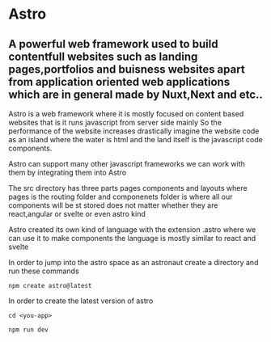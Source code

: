 # Astro 
## A powerful web framework used to build contentfull websites such as landing pages,portfolios and buisness websites apart from application oriented web applications which are in general made by Nuxt,Next and etc..

Astro is a web framework where it is mostly focused on content based websites that is it runs javascript from server side mainly
So the performance of the website increases drastically imagine the website code as an island where the water is html and the land itself is the javascript code components.

Astro can support many other javascript frameworks we can work with them by integrating them into Astro 

The src directory has three parts pages components and layouts where pages is the routing folder and componenets folder is where all our components will be st
stored does not matter whether they are react,angular or svelte or even astro kind

Astro created its own kind of language with the extension .astro where we can use it to make components the language is mostly similar to react and svelte

In order to jump into the astro space as an astronaut create a directory and run these commands

` npm create astro@latest ` 

In order to create the latest version of astro 

` cd <you-app> `


` npm run dev `
